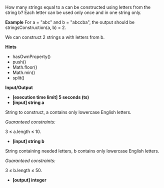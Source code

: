 How many strings equal to a can be constructed using letters from the string b? Each letter can be used only once and in one string only.

**Example**
For a = "abc" and b = "abccba", the output should be
stringsConstruction(a, b) = 2.

We can construct 2 strings a with letters from b.

**Hints**

- hasOwnProperty()
- push()
- Math.floor()
- Math.min()
- split()

**Input/Output**

- **[execution time limit] 5 seconds (ts)**
- **[input] string a**

String to construct, a contains only lowercase English letters.

_Guaranteed constraints:_

3 ≤ a.length ≤ 10.

- **[input] string b**

String containing needed letters, b contains only lowercase English letters.

_Guaranteed constraints:_

3 ≤ b.length ≤ 50.

- **[output] integer**
